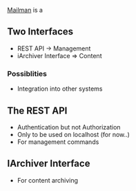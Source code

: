 [Mailman](http://www.list.org/) is a 

## Two Interfaces

* REST API -> Management
* iArchiver Interface => Content

### Possiblities

* Integration into other systems


## The REST API

* Authentication but not Authorization
* Only to be used on localhost (for now..)
* For management commands

## IArchiver Interface

* For content archiving 
